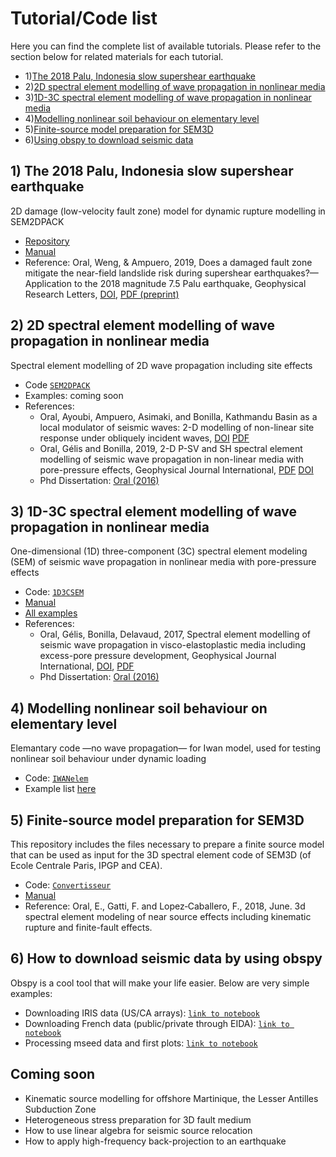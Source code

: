 # Tutorial/Code list
Here you can find the complete list of available tutorials. Please refer to the section below for related materials for each tutorial.
* 1)[The 2018 Palu, Indonesia slow supershear earthquake](#palu)
* 2)[2D spectral element modelling of wave propagation in nonlinear media](#sem2dpack)
* 3)[1D-3C spectral element modelling of wave propagation in nonlinear media](#1d3csem)
* 4)[Modelling nonlinear soil behaviour on elementary level](#iwanelem)
* 5)[Finite-source model preparation for SEM3D ](#convertisseur)
* 6)[Using obspy to download seismic data](#obspy)


<a name="palu"></a>
## 1) The 2018 Palu, Indonesia slow supershear earthquake 
2D damage (low-velocity fault zone) model for dynamic rupture modelling in SEM2DPACK
* [Repository](https://github.com/elifo/damaged_fault)
* [Manual](https://github.com/elifo/damaged_fault/blob/master/README.md)
* Reference: Oral, Weng, & Ampuero, 2019, Does a damaged fault zone mitigate the near-field
landslide risk during supershear earthquakes?—Application to the 2018 magnitude 7.5
Palu earthquake, Geophysical Research Letters, [DOI](https://doi.org/10.1029/2019GL085649), [PDF (preprint)](https://eartharxiv.org/repository/view/638/)

<a name="sem2dpack"></a>
## 2) 2D spectral element modelling of wave propagation in nonlinear media
Spectral element modelling of 2D wave propagation including site effects
* Code [`SEM2DPACK`](https://github.com/jpampuero/sem2dpack/tree/iwan)
* Examples: coming soon
* References: 
    * Oral, Ayoubi, Ampuero, Asimaki, and Bonilla, Kathmandu Basin as a local modulator of seismic waves: 2-D modelling of non-linear site response under obliquely incident waves, [DOI](https://doi.org/10.1093/gji/ggac302) [PDF](https://eartharxiv.org/repository/view/2772/) 
    * Oral, Gélis and Bonilla, 2019, 2-D P-SV and SH spectral element modelling of seismic wave propagation in non-linear media with pore-pressure effects, Geophysical Journal International, [PDF](https://eartharxiv.org/repository/view/1954/) [DOI](https://doi.org/10.1093/gji/ggz041)
    * Phd Dissertation: [Oral (2016)](https://tel.archives-ouvertes.fr/tel-01562279)

<a name="1d3csem"></a>
## 3) 1D-3C spectral element modelling of wave propagation in nonlinear media
One-dimensional (1D) three-component (3C) spectral element modeling (SEM) of seismic wave propagation in nonlinear media with pore-pressure effects
* Code: [`1D3CSEM`](https://github.com/elifo/1D3CSEM)
* [Manual](https://github.com/elifo/1D3CSEM/blob/main/MANUAL/manual.pdf)
* [All examples](https://github.com/elifo/1D3CSEM/tree/main/EXAMPLES)
* References: 
    * Oral, Gélis, Bonilla, Delavaud, 2017, Spectral element modelling of seismic wave
propagation in visco-elastoplastic media including excess-pore pressure development,
Geophysical Journal International, [DOI](https://doi.org/10.1093/gji/ggx375), [PDF](https://eartharxiv.org/repository/view/1953/)
    * Phd Dissertation: [Oral (2016)](https://tel.archives-ouvertes.fr/tel-01562279)

<a name="iwanelem"></a>
## 4) Modelling nonlinear soil behaviour on elementary level
Elemantary code —no wave propagation— for Iwan model, used for testing nonlinear soil behaviour under dynamic loading
* Code: [`IWANelem`](https://github.com/elifo/IWANelem)
* Example list [here](https://github.com/elifo/IWANelem/blob/master/README.md)

<a name="convertisseur"></a>
## 5) Finite-source model preparation for SEM3D 
This repository includes the files necessary to prepare a finite source model that can be used as input for the 3D spectral element code of SEM3D (of Ecole Centrale Paris, IPGP and CEA).
* Code: [`Convertisseur`](https://github.com/elifo/Convertisseur)
* [Manual](https://github.com/elifo/Convertisseur/blob/master/DOC/manual.pdf)
* Reference: Oral, E., Gatti, F. and Lopez‐Caballero, F., 2018, June. 3d spectral element modeling of near source effects including kinematic rupture and finite-fault effects.


<a name="obspy"></a>
## 6) How to download seismic data by using obspy
Obspy is a cool tool that will make your life easier. Below are very simple examples:  
* Downloading IRIS data (US/CA arrays): [`link to notebook`](https://github.com/elifo/obspy_tutorials/blob/main/download_iris_data.ipynb)
* Downloading French data (public/private through EIDA): [`link to notebook`](https://github.com/elifo/obspy_tutorials/blob/main/download_french_data.ipynb)
* Processing mseed data and first plots: [`link to notebook`](https://github.com/elifo/obspy_tutorials/blob/main/process_mseed_data.ipynb)


## Coming soon
* Kinematic source modelling for offshore Martinique, the Lesser Antilles Subduction Zone
* Heterogeneous stress preparation for 3D fault medium
* How to use linear algebra for seismic source relocation
* How to apply high-frequency back-projection to an earthquake
